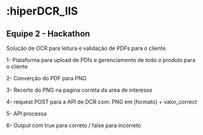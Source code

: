# :hiperDCR_IIS

## Equipe 2 - Hackathon

Solução de OCR para leitura e validação de PDFs para o cliente.

1- Plataforma para upload de PDfs e gerenciamento de todo o produto para o cliente

2- Converção do PDF para PNG

3- Recorte do PNG na pagina correta da area de interesse

4- request POST para a API de DCR com: PNG em (formato) + valor_correct

5- API processa

6- Output com true para correto / false para incorreto
